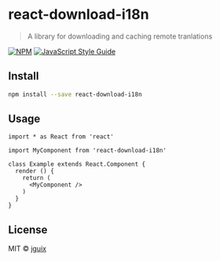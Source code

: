 # react-download-i18n

> A library for downloading and caching remote tranlations

[![NPM](https://img.shields.io/npm/v/react-download-i18n.svg)](https://www.npmjs.com/package/react-download-i18n) [![JavaScript Style Guide](https://img.shields.io/badge/code_style-standard-brightgreen.svg)](https://standardjs.com)

## Install

```bash
npm install --save react-download-i18n
```

## Usage

```tsx
import * as React from 'react'

import MyComponent from 'react-download-i18n'

class Example extends React.Component {
  render () {
    return (
      <MyComponent />
    )
  }
}
```

## License

MIT © [jguix](https://github.com/jguix)
